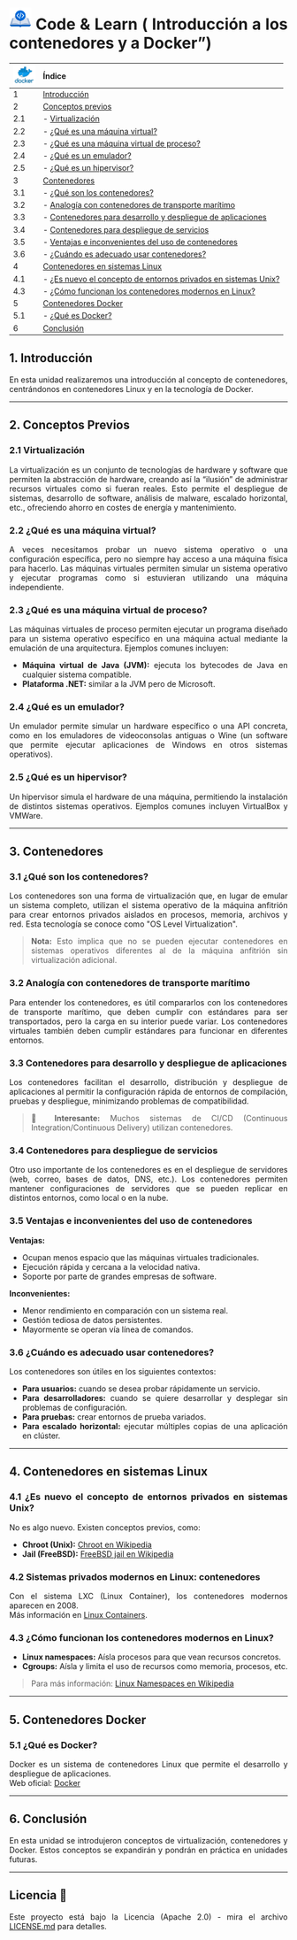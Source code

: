 <div align="justify">

# <img src=.../../../../../images/coding-book.png width="40"> Code & Learn ( Introducción a los contenedores y a Docker”)

| <img src=../images/logo-docker.png width="40"> | **Índice**                        |
|--------------------------------|-----------------------------------|
| 1                              | [Introducción](1-introducción)                                                                   |
| 2                              | [Conceptos previos](#2-conceptos-previos)                                                         |
| 2.1                            | - [Virtualización](#21-virtualización)                                                             |
| 2.2                            | - [¿Qué es una máquina virtual?](#22-qué-es-una-máquina-virtual)                                   |
| 2.3                            | - [¿Qué es una máquina virtual de proceso?](#23-qué-es-una-máquina-virtual-de-proceso)             |
| 2.4                            | - [¿Qué es un emulador?](#24-qué-es-un-emulador)                                                   |
| 2.5                            | - [¿Qué es un hipervisor?](#25-qué-es-un-hipervisor)                                               |
| 3                              | [Contenedores](#3-contenedores)                                                                   |
| 3.1                            | - [¿Qué son los contenedores?](#31-qué-son-los-contenedores)                                       |
| 3.2                            | - [Analogía con contenedores de transporte marítimo](#32-analogía-con-contenedores-de-transporte-marítimo) |
| 3.3                            | - [Contenedores para desarrollo y despliegue de aplicaciones](#33-contenedores-para-desarrollo-y-despliegue-de-aplicaciones) |
| 3.4                            | - [Contenedores para despliegue de servicios](#34-contenedores-para-despliegue-de-servicios)       |
| 3.5                            | - [Ventajas e inconvenientes del uso de contenedores](#35-ventajas-e-inconvenientes-del-uso-de-contenedores) |
| 3.6                            | - [¿Cuándo es adecuado usar contenedores?](#36-cuándo-es-adecuado-usar-contenedores)               |
| 4                              | [Contenedores en sistemas Linux](#4-contenedores-en-sistemas-linux)                              |
| 4.1                            | - [¿Es nuevo el concepto de entornos privados en sistemas Unix?](#41-es-nuevo-el-concepto-de-entornos-privados-en-sistemas-unix) |
| 4.3                            | - [¿Cómo funcionan los contenedores modernos en Linux? ](#43-cómo-funcionan-los-contenedores-modernos-en-linux) |
| 5                              | [Contenedores Docker](#5-contenedores-docker)                                                    |
| 5.1                            | - [¿Qué es Docker?](#51-qué-es-docker)                                                          |
| 6                              | [Conclusión](#conclusion)                                                                       |


## 1. Introducción

En esta unidad realizaremos una introducción al concepto de contenedores, centrándonos en contenedores Linux y en la tecnología de Docker.

---

## 2. Conceptos Previos

### 2.1 Virtualización

La virtualización es un conjunto de tecnologías de hardware y software que permiten la abstracción de hardware, creando así la “ilusión” de administrar recursos virtuales como si fueran reales. Esto permite el despliegue de sistemas, desarrollo de software, análisis de malware, escalado horizontal, etc., ofreciendo ahorro en costes de energía y mantenimiento.

### 2.2 ¿Qué es una máquina virtual?

A veces necesitamos probar un nuevo sistema operativo o una configuración específica, pero no siempre hay acceso a una máquina física para hacerlo. Las máquinas virtuales permiten simular un sistema operativo y ejecutar programas como si estuvieran utilizando una máquina independiente.

### 2.3 ¿Qué es una máquina virtual de proceso?

Las máquinas virtuales de proceso permiten ejecutar un programa diseñado para un sistema operativo específico en una máquina actual mediante la emulación de una arquitectura. Ejemplos comunes incluyen:

- **Máquina virtual de Java (JVM):** ejecuta los bytecodes de Java en cualquier sistema compatible.
- **Plataforma .NET:** similar a la JVM pero de Microsoft.

### 2.4 ¿Qué es un emulador?

Un emulador permite simular un hardware específico o una API concreta, como en los emuladores de videoconsolas antiguas o Wine (un software que permite ejecutar aplicaciones de Windows en otros sistemas operativos).

### 2.5 ¿Qué es un hipervisor?

Un hipervisor simula el hardware de una máquina, permitiendo la instalación de distintos sistemas operativos. Ejemplos comunes incluyen VirtualBox y VMWare.

---

## 3. Contenedores

### 3.1 ¿Qué son los contenedores?

Los contenedores son una forma de virtualización que, en lugar de emular un sistema completo, utilizan el sistema operativo de la máquina anfitrión para crear entornos privados aislados en procesos, memoria, archivos y red. Esta tecnología se conoce como "OS Level Virtualization".

> **Nota:** Esto implica que no se pueden ejecutar contenedores en sistemas operativos diferentes al de la máquina anfitrión sin virtualización adicional.

### 3.2 Analogía con contenedores de transporte marítimo

Para entender los contenedores, es útil compararlos con los contenedores de transporte marítimo, que deben cumplir con estándares para ser transportados, pero la carga en su interior puede variar. Los contenedores virtuales también deben cumplir estándares para funcionar en diferentes entornos.

### 3.3 Contenedores para desarrollo y despliegue de aplicaciones

Los contenedores facilitan el desarrollo, distribución y despliegue de aplicaciones al permitir la configuración rápida de entornos de compilación, pruebas y despliegue, minimizando problemas de compatibilidad.

> 💬 **Interesante:** Muchos sistemas de CI/CD (Continuous Integration/Continuous Delivery) utilizan contenedores.

### 3.4 Contenedores para despliegue de servicios

Otro uso importante de los contenedores es en el despliegue de servidores (web, correo, bases de datos, DNS, etc.). Los contenedores permiten mantener configuraciones de servidores que se pueden replicar en distintos entornos, como local o en la nube.

### 3.5 Ventajas e inconvenientes del uso de contenedores

**Ventajas:**
- Ocupan menos espacio que las máquinas virtuales tradicionales.
- Ejecución rápida y cercana a la velocidad nativa.
- Soporte por parte de grandes empresas de software.

**Inconvenientes:**
- Menor rendimiento en comparación con un sistema real.
- Gestión tediosa de datos persistentes.
- Mayormente se operan vía línea de comandos.

### 3.6 ¿Cuándo es adecuado usar contenedores?

Los contenedores son útiles en los siguientes contextos:
- **Para usuarios:** cuando se desea probar rápidamente un servicio.
- **Para desarrolladores:** cuando se quiere desarrollar y desplegar sin problemas de configuración.
- **Para pruebas:** crear entornos de prueba variados.
- **Para escalado horizontal:** ejecutar múltiples copias de una aplicación en clúster.

---

## 4. Contenedores en sistemas Linux

### 4.1 ¿Es nuevo el concepto de entornos privados en sistemas Unix?

No es algo nuevo. Existen conceptos previos, como:
- **Chroot (Unix):** [Chroot en Wikipedia](https://es.wikipedia.org/wiki/Chroot)
- **Jail (FreeBSD):** [FreeBSD jail en Wikipedia](https://es.wikipedia.org/wiki/FreeBSD_jail)

### 4.2 Sistemas privados modernos en Linux: contenedores

Con el sistema LXC (Linux Container), los contenedores modernos aparecen en 2008.  
Más información en [Linux Containers](https://linuxcontainers.org/).

### 4.3 ¿Cómo funcionan los contenedores modernos en Linux?

- **Linux namespaces:** Aísla procesos para que vean recursos concretos.
- **Cgroups:** Aísla y limita el uso de recursos como memoria, procesos, etc.  

> Para más información: [Linux Namespaces en Wikipedia](https://en.wikipedia.org/wiki/Linux_namespaces)

---

## 5. Contenedores Docker

### 5.1 ¿Qué es Docker?

Docker es un sistema de contenedores Linux que permite el desarrollo y despliegue de aplicaciones.  
Web oficial: [Docker](https://www.docker.com/)

---

## 6. Conclusión

En esta unidad se introdujeron conceptos de virtualización, contenedores y Docker. Estos conceptos se expandirán y pondrán en práctica en unidades futuras.

---

## Licencia 📄

Este proyecto está bajo la Licencia (Apache 2.0) - mira el archivo [LICENSE.md](../../LICENSE) para detalles.

</div>